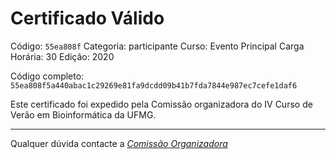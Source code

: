# Certificado Válido

Código: `55ea808f`
Categoria: participante
Curso: Evento Principal
Carga Horária: 30
Edição: 2020


Código completo: `55ea808f5a440abac1c29269e81fa9dcdd09b41b7fda7844e987ec7cefe1daf6`


Este certificado foi expedido pela Comissão organizadora do IV Curso de Verão em Bioinformática da UFMG.

----

Qualquer dúvida contacte a [_Comissão Organizadora_](<mailto:cursobioinfoufmg@gmail.com$subject=[Certificados]>)

